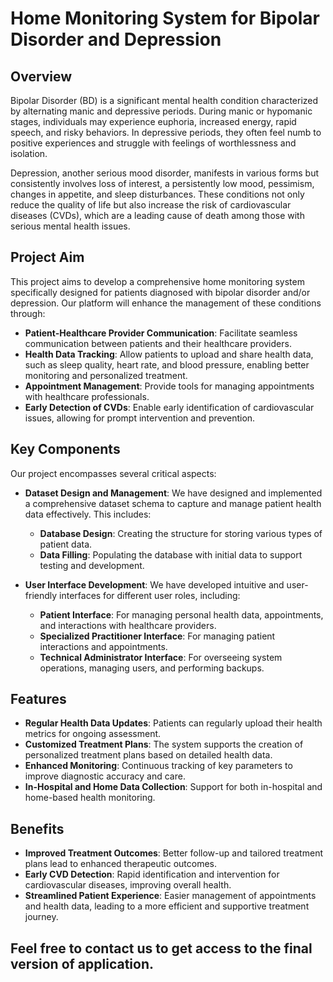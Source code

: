 # Home Monitoring System for Bipolar Disorder and Depression

## Overview

Bipolar Disorder (BD) is a significant mental health condition characterized by alternating manic and depressive periods. During manic or hypomanic stages, individuals may experience euphoria, increased energy, rapid speech, and risky behaviors. In depressive periods, they often feel numb to positive experiences and struggle with feelings of worthlessness and isolation.

Depression, another serious mood disorder, manifests in various forms but consistently involves loss of interest, a persistently low mood, pessimism, changes in appetite, and sleep disturbances. These conditions not only reduce the quality of life but also increase the risk of cardiovascular diseases (CVDs), which are a leading cause of death among those with serious mental health issues.

## Project Aim

This project aims to develop a comprehensive home monitoring system specifically designed for patients diagnosed with bipolar disorder and/or depression. Our platform will enhance the management of these conditions through:

- **Patient-Healthcare Provider Communication**: Facilitate seamless communication between patients and their healthcare providers.
- **Health Data Tracking**: Allow patients to upload and share health data, such as sleep quality, heart rate, and blood pressure, enabling better monitoring and personalized treatment.
- **Appointment Management**: Provide tools for managing appointments with healthcare professionals.
- **Early Detection of CVDs**: Enable early identification of cardiovascular issues, allowing for prompt intervention and prevention.

## Key Components

Our project encompasses several critical aspects:

- **Dataset Design and Management**: We have designed and implemented a comprehensive dataset schema to capture and manage patient health data effectively. This includes:
  - **Database Design**: Creating the structure for storing various types of patient data.
  - **Data Filling**: Populating the database with initial data to support testing and development.

- **User Interface Development**: We have developed intuitive and user-friendly interfaces for different user roles, including:
  - **Patient Interface**: For managing personal health data, appointments, and interactions with healthcare providers.
  - **Specialized Practitioner Interface**: For managing patient interactions and appointments.
  - **Technical Administrator Interface**: For overseeing system operations, managing users, and performing backups.

## Features

- **Regular Health Data Updates**: Patients can regularly upload their health metrics for ongoing assessment.
- **Customized Treatment Plans**: The system supports the creation of personalized treatment plans based on detailed health data.
- **Enhanced Monitoring**: Continuous tracking of key parameters to improve diagnostic accuracy and care.
- **In-Hospital and Home Data Collection**: Support for both in-hospital and home-based health monitoring.

## Benefits

- **Improved Treatment Outcomes**: Better follow-up and tailored treatment plans lead to enhanced therapeutic outcomes.
- **Early CVD Detection**: Rapid identification and intervention for cardiovascular diseases, improving overall health.
- **Streamlined Patient Experience**: Easier management of appointments and health data, leading to a more efficient and supportive treatment journey.
## Feel free to contact us to get access to the final version of application.
